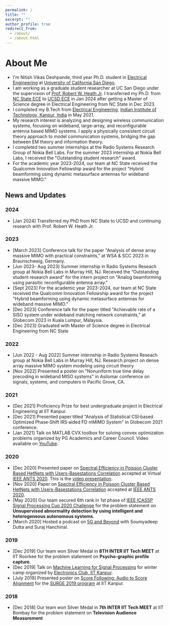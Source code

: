 ```yaml
---
permalink: /
title: ""
excerpt: ""
author_profile: true
redirect_from: 
  - /about/
  - /about.html
---
```

# About Me
* I'm Nitish Vikas Deshpande, third year Ph.D. student in [Electrical Engineering](https://www.ece.ucsd.edu/) at [University of California San Diego](https://ucsd.edu/).
* I am working as a graduate student researcher at UC San Diego under the supervision of [Prof. Robert W. Heath Jr](https://profheath.org/). I transferred my Ph.D. from [NC State ECE](https://ece.ncsu.edu/) to [UCSD ECE](https://ucsd.edu/) in Jan 2024 after getting a Master of Science degree in Electrical Engineering from NC State in Dec 2023.
* I completed my B.Tech from [Electrical Engineering](https://www.iitk.ac.in/ee/),  [Indian Institute of Technology, Kanpur, India](http://iitk.ac.in/) in May 2021.
* My research interest is analyzing and designing wireless communication systems, focusing on wideband, large-array, and reconfigurable antenna based MIMO systems. I apply a physically consistent circuit theory approach to model communication systems, bridging the gap between EM theory and information theory.
* I completed two summer internships at the Radio Systems Research Group of Nokia Bell Labs. For the summer 2023 internship at Nokia Bell Labs, I received the "Outstanding student research" award.
* For the academic year 2023-2024, our team at NC State received the Qualcomm Innovation Fellowship award for the project "Hybrid beamforming using dynamic metasurface antennas for wideband massive MIMO."

News and Updates
---
### 2024
- [Jan 2024] Transferred my PhD from NC State to UCSD and continuing research with Prof. Robert W. Heath Jr.

### 2023
- [March 2023] Conference talk for the paper "Analysis of dense array massive MIMO with practical constraints," at WSA & SCC 2023 in Braunschweig, Germany.
- [Jun 2023- Aug 2023] Summer internship in Radio Systems Reseach group at Nokia Bell Labs in Murray Hill, NJ. Received the “Outstanding student research award” for the intern project on "Analog beamforming using parasitic reconfigurable antenna array."
- [Sept 2023] For the academic year 2023-2024, our team at NC State received the Qualcomm Innovation Fellowship award for the project "Hybrid beamforming using dynamic metasurface antennas for wideband massive MIMO."
- [Dec 2023] Conference talk for the paper titled "Achievable rate of a SISO system under wideband matching network constraints," at Globecom 2023 in Kuala Lumpur, Malaysia.
- [Dec 2023] Graduated with Master of Science degree in Electrical Engineering from NC State 

### 2022
- [Jun 2022 - Aug 2022] Summer internship in Radio Systems Reseach group at Nokia Bell Labs in Murray Hill, NJ. Research project on dense array massive MIMO system modeling using circuit theory
- [Nov 2022] Presented a poster on "Nonuniform true time delay precoding in wideband MISO systems" in Asilomar conference on signals, systems,
and computers in Pacific Grove, CA.

### 2021
- [Dec 2021] Proficiency Prize for best undergraduate project in Electrical Engineering at IIT Kanpur.
- [Dec 2021]  Presented paper titled "Analysis of Statistical CSI‑based Optimized Phase‑Shift IRS‑aided FD mMIMO System" in Globecom 2021 conference.
- [Jan 2021] Talk on MATLAB CVX toolbox for solving convex optimization problems organized by PG Academics and Career Council. Video  available on [YouTube](https://www.youtube.com/watch?v=06b5cdZJXCg&feature=youtu.be).

### 2020
- [Dec 2020] Presented paper on [Spectral Efficiency in Poisson Cluster Based HetNets with Users-Basestations Correlation](https://drive.google.com/file/d/16UYD-Iy7JOC6-DGs4FmfgTKbGznaHKz6/view?usp=sharing) accepted at Virtual [IEEE ANTS 2020](https://ants2020.ieee-comsoc-ants.org/). This is the [video presentation](https://youtu.be/NCpxoyj0FKc).
- [Nov 2020] Paper on [Spectral Efficiency in Poisson Cluster Based HetNets with Users-Basestations Correlation](https://drive.google.com/file/d/16UYD-Iy7JOC6-DGs4FmfgTKbGznaHKz6/view?usp=sharing) accepted at [IEEE ANTS 2020](https://ants2020.ieee-comsoc-ants.org/).
- [May 2020] Our team secured 6th rank in 1st phase of [IEEE ICASSP Signal Processing Cup 2020 Challenge](https://signalprocessingsociety.org/community-involvement/signal-processing-cup) for the problem statement on <b>Unsupervised abnormality detection by using intelligent and heterogeneous autonomous systems</b>.
- [March 2020] Hosted a podcast on [5G and Beyond](https://open.spotify.com/episode/0a8rkLWMJcPtgXcECi5ydZ) with Soumyadeep Dutta and Suraj Hanchinal.

### 2019
- [Dec 2019] Our team won Silver Medal in <b>8TH INTER IIT Tech MEET</b> at IIT Roorkee for the problem statement on <b>Psycho-graphic profile capture</b>.
- [Dec 2019] Talk on [Machine Learning for Signal Processing](https://www.youtube.com/watch?v=fkxj0vvyVkQ&list=PLdHeUylJU9qal-TAtZuMYxvCOXbQ_ltSx) for winter camp organized by [Electronics Club, IIT Kanpur](http://students.iitk.ac.in/eclub/).
- [July 2019] Presented poster on [Score Following: Audio to Score Alignment](https://drive.google.com/file/d/15i7BGsecn2-GQipzNNmWyL83HECkRBFI/view?usp=sharing) for the [SURGE 2019 program](http://surge.iitk.ac.in/) at IIT Kanpur.

### 2018
- [Dec 2018] Our team won Silver Medal in <b>7th INTER IIT Tech MEET</b> at IIT Bombay for the problem statement on <b>Television Audience Measurement</b>









